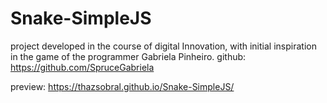 # Snake-SimpleJS
project developed in the course of digital Innovation, with initial inspiration in the game of the programmer Gabriela Pinheiro. github: https://github.com/SpruceGabriela

preview: https://thazsobral.github.io/Snake-SimpleJS/
